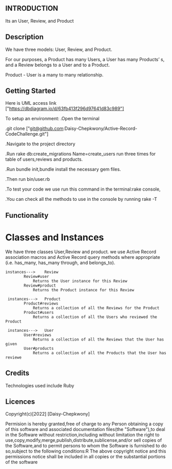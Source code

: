 ## INTRODUCTION

Its an User, Review, and Product

## Description

We have three models: User, Review, and Product.

For our purposes, a Product has many Users, a User has many Products’ s, and a Review belongs to a User and to a Product.

Product - User is a many to many relationship.


## Getting Started
Here is UML access link ["https://dbdiagram.io/d/63fb413f296d97641d83c989"]

To setup an environment:
.Open the terminal

.git clone ["git@github.com:Daisy-Chepkwony/Active-Record-CodeChallenge.git"]

.Navigate to the project directory

.Run rake db:create_migrations Name=create_users
run three times for table of users,reviews and products.

.Run bundle init,bundle install the necessary gem files.

.Then run bin/user.rb
 
 .To test your code we use run this command in the terminal:rake console,

 .You can check all the methods to use in the console by running rake -T



## Functionality

 # Classes and Instances
 We have three classes User,Review and product.
 we use Active Record association macros and Active Record query methods where appropriate (i.e. has_many, has_many through, and belongs_to).

 
    instances--->    Review
            Review#user
                Returns the User instance for this Review
            Review#product
                Returns the Product instance for this Review

     instances--->   Product
            Product#reviews
                Returns a collection of all the Reviews for the Product
            Product#users
                Returns a collection of all the Users who reviewed the Product

     instances--->   User
            User#reviews
                Returns a collection of all the Reviews that the User has given
            User#products
                Returns a collection of all the Products that the User has reviewe



## Credits

Technologies used include Ruby 

## Licences

Copyright(c)[2022] [Daisy-Chepkwony]

Permision is hereby granted,free of charge to any Person obtaining a copy of this software and associated documentation files(the "Software"),to deal in the Software without restriction,including without limitation the right to use,copy,modify,merge,publish,distribute,sublicense,and/or sell copies of the Software,and to permit persons to whom the Software is furnished to do so,subject to the following conditions:R The above copyright notice and this permissions notice shall be included in all copies or the substantial portions of the software